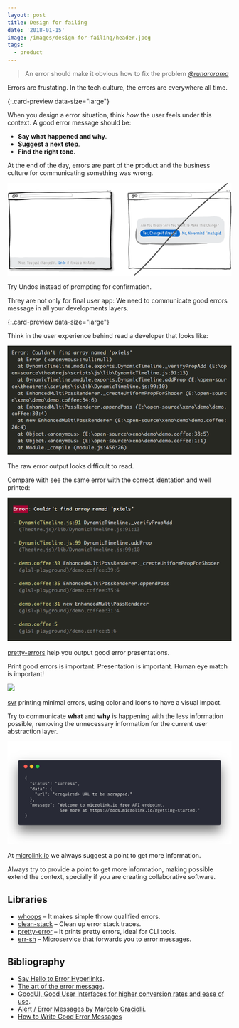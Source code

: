 ```yaml
---
layout: post
title: Design for failing
date: '2018-01-15'
image: /images/design-for-failing/header.jpeg
tags:
  - product
---
```


> An error should make it obvious how to fix the problem
> <a href='https://mobile.twitter.com/yifan_xing_e/status/1042294371763146752/'><cite>@runarorama</cite></a>

Errors are frustating. In the tech culture, the errors are everywhere all time.

[](https://x.com/GregorySchier/status/732830868562182144){:.card-preview data-size="large"}

When you design a error situation, think _how_ the user feels under this context. A good error message should be:

- **Say what happened and why**.
- **Suggest a next step**.
- **Find the right tone**.

At the end of the day, errors are part of the product and the business culture for communicating something was wrong.

![](/images/design-for-failing/utdi8ta.png)

<figcaption>Try Undos instead of prompting for confirmation.</figcaption>

Threy are not only for final user app: We need to communicate good errors message in all your developments layers.

[](https://x.com/yifan_xing_e/status/1042294371763146752){:.card-preview data-size="large"}

Think in the user experience behind read a developer that looks like:

![](/images/design-for-failing/ymk32dw.png)

<figcaption>The raw error output looks difficult to read.</figcaption>

Compare with see the same error with the correct identation and well printed:

![](/images/design-for-failing/4olfnnq.png)

<figcaption><a href="https://github.com/AriaMinaei/pretty-error">pretty-errors</a> help you output good error presentations.</figcaption>

Print good errors is important. Presentation is important. Human eye match is important!

![](/images/design-for-failing/demo.gif)

<figcaption><a href="https://svr.js.org">svr</a> printing minimal errors, using color and icons to have a visual impact.</figcaption>

Try to communicate **what** and **why** is happening with the less information possible, removing the unnecessary information for the current user abstraction layer.

![](/images/design-for-failing/y0f50dc.png)

<figcaption>At <a href="https://microlink.io">microlink.io</a> we always suggest a point to get more information.</figcaption>

Always try to provide a point to get more information, making possible extend the context, specially if you are creating collaborative software.

## Libraries

- [whoops](https://github.com/Kikobeats/whoops) – It makes simple throw qualified errors.
- [clean-stack](https://github.com/sindresorhus/clean-stack) – Clean up error stack traces.
- [pretty-error](https://github.com/AriaMinaei/pretty-error) – It prints pretty errors, ideal for CLI tools.
- [err-sh](https://github.com/zeit/err-sh) – Microservice that forwards you to error messages.

## Bibliography

- [Say Hello to Error Hyperlinks](https://zeit.co/blog/err-sh).
- [The art of the error message](https://thestyleofelements.org/the-art-of-the-error-message-9f878d0bff80).
- [GoodUI, Good User Interfaces for higher conversion rates and ease of use](https://www.goodui.org).
- [Alert / Error Messages by Marcelo Graciolli](https://dribbble.com/shots/2990935-Alert-Error-Messages).
- [How to Write Good Error Messages](https://uxplanet.org/how-to-write-good-error-messages-858e4551cd4)

